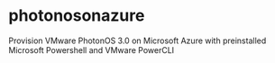 # photonosonazure
Provision VMware PhotonOS 3.0 on Microsoft Azure with preinstalled Microsoft Powershell and VMware PowerCLI
